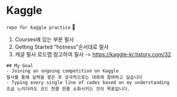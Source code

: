 # Kaggle

`repo for kaggle practice` 🤩

1. Courses에 있는 부분 필사 
2. Getting Started “hotness”순서대로 필사
3. 캐글 필사 로드맵 참고하여 필사 -> https://kaggle-kr.tistory.com/32


```
## My Goal
- Joining an ongoing competition on Kaggle 
필사를 통해 실력을 쌓은 후 궁극적으로는 대회에 참여하고 싶습니다
- Typing every single line of codes based on my understanding
조금 느리더라도 코드 한줄 한줄 소화시키는 것이 목표입니다.
```
